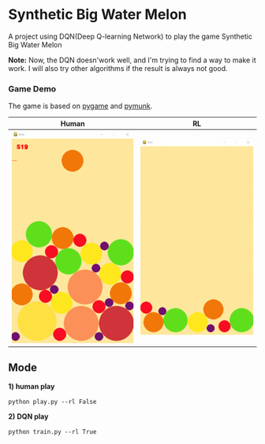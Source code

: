 # Synthetic Big Water Melon

A project using DQN(Deep Q-learning Network) to play the game Synthetic Big Water Melon

**Note:**
    Now, the DQN doesn'work well, and I'm trying to find a way to make it work. I will also try other algorithms if the result is always not good.

### Game Demo

The game is based on [pygame](https://www.pygame.org/news) and [pymunk](http://www.pymunk.org/en/latest/).

| Human               | RL                |
| ------------------- | ----------------- |
| ![demo](./demo.gif) | ![demo](./rl.gif) |

## Mode

**1) human play**

```
python play.py --rl False
```

**2) DQN play**

```
python train.py --rl True
```

